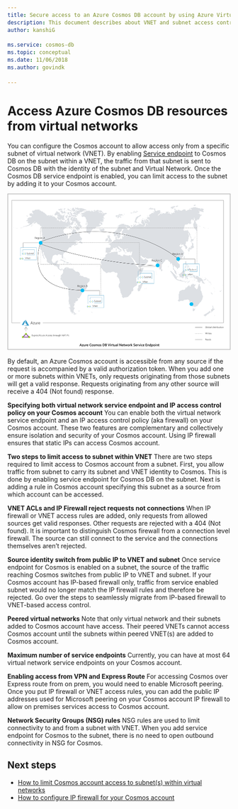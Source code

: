 ```yaml
---
title: Secure access to an Azure Cosmos DB account by using Azure Virtual Network service endpoint 
description: This document describes about VNET and subnet access control for a Cosmos account.
author: kanshiG

ms.service: cosmos-db
ms.topic: conceptual
ms.date: 11/06/2018
ms.author: govindk

---
```


# Access Azure Cosmos DB resources from virtual networks

You can configure the Cosmos account to allow access only from a specific subnet of virtual network (VNET). By enabling [Service endpoint](../virtual-network/virtual-network-service-endpoints-overview.md) to Cosmos DB on the subnet within a VNET, the traffic from that subnet is sent to Cosmos DB with the identity of the subnet and Virtual Network. Once the Cosmos DB service endpoint is enabled, you can limit access to the subnet by adding it to your Cosmos account.

![Virtual network service endpoint architecture](./media/vnet-service-endpoint/vnet-service-endpoint-architecture.png)

By default, an Azure Cosmos account is accessible from any source if the request is accompanied by a valid authorization token. When you add one or more subnets within VNETs, only requests originating from those subnets will get a valid response. Requests originating from any other source will receive a 404 (Not found) response. 

**Specifying both virtual network service endpoint and IP access control policy on your Cosmos account**
You can enable both the virtual network service endpoint and an IP access control policy (aka firewall) on your Cosmos account. These two features are complementary and collectively ensure isolation and security of your Cosmos account. Using IP firewall ensures that static IPs can access Cosmos account. 

**Two steps to limit access to subnet within VNET**
There are two steps required to limit access to Cosmos account from a subnet. First, you allow traffic from subnet to carry its subnet and VNET identity to Cosmos. This is done by enabling service endpoint for Cosmos DB on the subnet. Next is adding a rule in Cosmos account specifying this subnet as a source from which account can be accessed.

**VNET ACLs and IP Firewall reject requests not connections**
When IP firewall or VNET access rules are added, only requests from allowed sources get valid responses. Other requests are rejected with a 404 (Not found). It is important to distinguish Cosmos firewall from a connection level firewall. The source can still connect to the service and the connections themselves aren’t rejected.

**Source identity switch from public IP to VNET and subnet**
Once service endpoint for Cosmos is enabled on a subnet, the source of the traffic reaching Cosmos switches from public IP to VNET and subnet. If your Cosmos account has IP-based firewall only, traffic from service enabled subnet would no longer match the IP firewall rules and therefore be rejected. Go over the steps to seamlessly migrate from IP-based firewall to VNET-based access control.

**Peered virtual networks**
Note that only virtual network and their subnets added to Cosmos account have access. Their peered VNETs cannot access Cosmos account until the subnets within peered VNET(s) are added to Cosmos account.

**Maximum number of service endpoints** 
Currently, you can have at most 64 virtual network service endpoints on your Cosmos account.

**Enabling access from VPN and Express Route**
For accessing Cosmos over Express route from on prem, you would need to enable Microsoft peering. Once you put IP firewall or VNET access rules, you can add the public IP addresses used for Microsoft peering on your Cosmos account IP firewall to allow on premises services access to Cosmos account. 

**Network Security Groups (NSG) rules**
NSG rules are used to limit connectivity to and from a subnet with VNET. When you add service endpoint for Cosmos to the subnet, there is no need to open outbound connectivity in NSG for Cosmos. 

## Next steps

* [How to limit Cosmos account access to subnet(s) within virtual networks](how-to-configure-vnet-service-endpoint.md)
* [How to configure IP firewall for your Cosmos account](how-to-configure-firewall.md)

